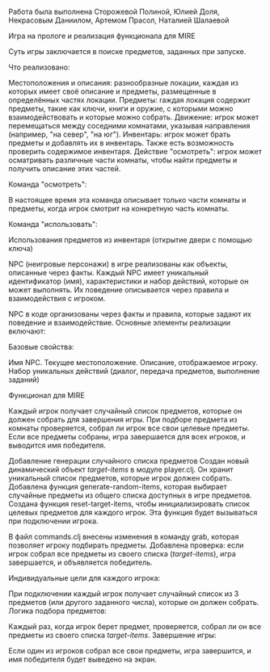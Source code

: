 Работа была выполнена Сторожевой Полиной, Юлией Доля, Некрасовым Даниилом, Артемом Прасол, Наталией Шалаевой

Игра на прологе и реализация функционала для MIRE

Суть игры заключается в поиске предметов, заданных при запуске.

Что реализовано:

Местоположения и описания: разнообразные локации, каждая из которых имеет своё описание и предметы, размещенные в определённых частях локации.
Предметы: rаждая локация содержит предметы, такие как ключи, книги и оружие, с которыми можно взаимодействовать и которые можно собрать.
Движение: игрок может перемещаться между соседними комнатами, указывая направления (например, "на север", "на юг").
Инвентарь: игрок может брать предметы и добавлять их в инвентарь. Также есть возможность проверить содержимое инвентаря.
Действие "осмотреть": игрок может осматривать различные части комнаты, чтобы найти предметы и получить описание этих частей.


Команда "осмотреть":

В настоящее время эта команда описывает только части комнаты и предметы, 
когда игрок смотрит на конкретную часть комнаты. 

Команда "использовать":

Использования предметов 
из инвентаря (открытие двери с помощью ключа)

NPC (неигровые персонажи) в игре реализованы как объекты, описанные через факты. Каждый NPC имеет уникальный идентификатор (имя), характеристики и набор действий, которые он может выполнять. Их поведение описывается через правила и взаимодействия с игроком.

NPC в коде организованы через факты и правила, которые задают их поведение и взаимодействие. Основные элементы реализации включают:

Базовые свойства:

Имя NPC.
Текущее местоположение.
Описание, отображаемое игроку.
Набор уникальных действий (диалог, передача предметов, выполнение заданий)

Функционал для MIRE

Каждый игрок получает случайный список предметов, которые он должен собрать для завершения игры.
При подборе предмета из комнаты проверяется, собрал ли игрок все свои целевые предметы.
Если все предметы собраны, игра завершается для всех игроков, и выводится имя победителя.

Добавление генерации случайного списка предметов
Создан новый динамический объект *target-items* в модуле player.clj. Он хранит уникальный список предметов, которые игрок должен собрать.
Добавлена функция generate-random-items, которая выбирает случайные предметы из общего списка доступных в игре предметов.
Создана функция reset-target-items, чтобы инициализировать список целевых предметов для каждого игрок. Эта функция будет вызываться при подключении игрока.

В файл commands.clj внесены изменения в команду grab, которая позволяет игроку подбирать предметы.
Добавлена проверка: если игрок собрал все предметы из своего списка (*target-items*), игра завершается, и объявляется победитель.

Индивидуальные цели для каждого игрока:

При подключении каждый игрок получает случайный список из 3 предметов (или другого заданного числа), которые он должен собрать.
Логика подбора предметов:

Каждый раз, когда игрок берет предмет, проверяется, собрал ли он все предметы из своего списка *target-items*.
Завершение игры:

Если один из игроков собрал все свои предметы, игра завершится, и имя победителя будет выведено на экран.
